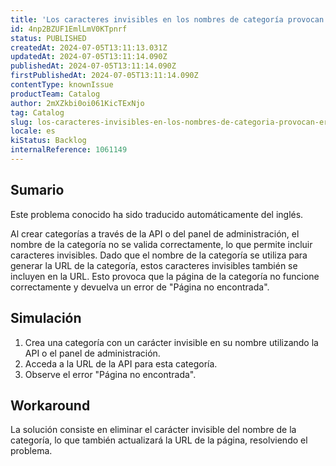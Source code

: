 ```yaml
---
title: 'Los caracteres invisibles en los nombres de categoría provocan errores de "página no encontrada".'
id: 4np2BZUF1EmlLmV0KTpnrf
status: PUBLISHED
createdAt: 2024-07-05T13:11:13.031Z
updatedAt: 2024-07-05T13:11:14.090Z
publishedAt: 2024-07-05T13:11:14.090Z
firstPublishedAt: 2024-07-05T13:11:14.090Z
contentType: knownIssue
productTeam: Catalog
author: 2mXZkbi0oi061KicTExNjo
tag: Catalog
slug: los-caracteres-invisibles-en-los-nombres-de-categoria-provocan-errores-de-pagina-no-encontrada
locale: es
kiStatus: Backlog
internalReference: 1061149
---
```


## Sumario

<div class="alert alert-info">
  <p>Este problema conocido ha sido traducido automáticamente del inglés.</p>
</div>


Al crear categorías a través de la API o del panel de administración, el nombre de la categoría no se valida correctamente, lo que permite incluir caracteres invisibles. Dado que el nombre de la categoría se utiliza para generar la URL de la categoría, estos caracteres invisibles también se incluyen en la URL. Esto provoca que la página de la categoría no funcione correctamente y devuelva un error de "Página no encontrada".


##

## Simulación



1. Crea una categoría con un carácter invisible en su nombre utilizando la API o el panel de administración.
2. Acceda a la URL de la API para esta categoría.
3. Observe el error "Página no encontrada".



## Workaround



La solución consiste en eliminar el carácter invisible del nombre de la categoría, lo que también actualizará la URL de la página, resolviendo el problema.




